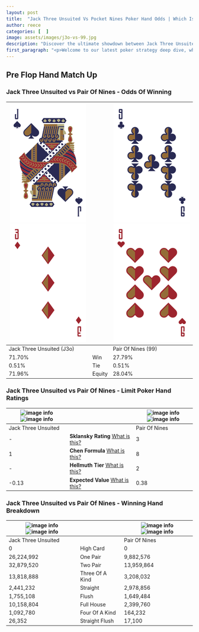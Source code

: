 ```yaml
---
layout: post
title:  "Jack Three Unsuited Vs Pocket Nines Poker Hand Odds | Which Is The Better Hand In Poker? A Complete Guide"
author: reece
categories: [  ]
image: assets/images/j3o-vs-99.jpg
description: "Discover the ultimate showdown between Jack Three Unsuited and Pair Of Nines in poker! Uncover the odds, strategies, and scenarios where one hand triumphs over the other. Get ready to up your poker game with this thrilling analysis."
first_paragraph: "<p>Welcome to our latest poker strategy deep dive, where we're pitting two distinct hands against each other in a high-stakes showdown: Jack Three Unsuited vs Pair Of Nines.</p><p>In the dynamic world of poker, every decision counts, and knowing which hand holds the upper hand is key to your success at the table.</p><p>In this article, we'll dissect these two hands, explore the scenarios where one dominates the other, and equip you with the knowledge to make strategic choices that can tip the odds in your favor.</p><p>Get ready to unravel the intriguing dynamics of these poker hands and elevate your game to new heights.</p>"
---
```




[comment]: # (sp0)

## Pre Flop Hand Match Up

<div class="table hand-ratings" markdown="1"> 



### Jack Three Unsuited vs Pair Of Nines - Odds Of Winning


    
| ![image info](assets/images/hand1/j.png) ![image info](assets/images/hand1/3o.png) |  | ![image info](assets/images/hand2/9.png) ![image info](assets/images/hand2/9o.png) |
| -------- | -------- | -------- |
| Jack Three Unsuited (J3o) |  | Pair Of Nines (99) |
| 71.70% | Win | 27.79% |
| 0.51% | Tie | 0.51% |
| 71.96% | Equity | 28.04% |




[comment]: # (sp1)



### Jack Three Unsuited vs Pair Of Nines - Limit Poker Hand Ratings


    
| ![image info](https://www.riverpairs.com/assets/images/hand1/j.png) ![image info](https://www.riverpairs.com/assets/images/hand1/3o.png) |  | ![image info](https://www.riverpairs.com/assets/images/hand2/9.png) ![image info](https://www.riverpairs.com/assets/images/hand2/9o.png) |
| -------- | -------- | -------- |
| Jack Three Unsuited |  | Pair Of Nines |
| - | **Sklansky Rating** [What is this?](/sklansky-rating-explained) | 3 |
| 1 | **Chen Formula** [What is this?](/chen-formula-explained) | 8 |
| - | **Hellmuth Tier** [What is this?](/Hellmuth-tier-explained) | 2 |
| -0.13 | **Expected Value** [What is this?](/expected-value-explained) | 0.38 |




[comment]: # (sp2)



### Jack Three Unsuited vs Pair Of Nines - Winning Hand Breakdown


    
| ![image info](https://www.riverpairs.com/assets/images/hand1/j.png) ![image info](https://www.riverpairs.com/assets/images/hand1/3o.png) |  | ![image info](https://www.riverpairs.com/assets/images/hand2/9.png) ![image info](https://www.riverpairs.com/assets/images/hand2/9o.png) |
| -------- | -------- | -------- |
| Jack Three Unsuited |  | Pair Of Nines |
| 0 | High Card | 0 |
| 26,224,992 | One Pair | 9,882,576 |
| 32,879,520 | Two Pair | 13,959,864 |
| 13,818,888 | Three Of A Kind | 3,208,032 |
| 2,441,232 | Straight | 2,978,856 |
| 1,755,108 | Flush | 1,649,484 |
| 10,158,804 | Full House | 2,399,760 |
| 1,092,780 | Four Of A Kind | 164,232 |
| 26,352 | Straight Flush | 17,100 |




[comment]: # (sp3)



</div>

[comment]: # (sp4)



[comment]: # (sp5)

